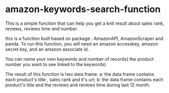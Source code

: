 # amazon-keywords-search-function
This is a simple function that can help you get a knit result about sales rank, reviews, reviews time and number.

this is a function built based on package : AmazonAPI, AmazonScraper and panda.
To run this function, you will need an amazon accesskey, amazon secret key, and an amazon associate id.

You can name your own keywords and number of records( the product number you want to see linked to the keywords)

The result of this function is two data frame:
a: the data frame contains each product's title , sales rank and it's url;
b: the data frame contains each product's title and the reviews and reviews time during last 12 month.
